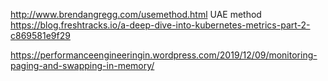 http://www.brendangregg.com/usemethod.html UAE method
https://blog.freshtracks.io/a-deep-dive-into-kubernetes-metrics-part-2-c869581e9f29


https://performanceengineeringin.wordpress.com/2019/12/09/monitoring-paging-and-swapping-in-memory/
